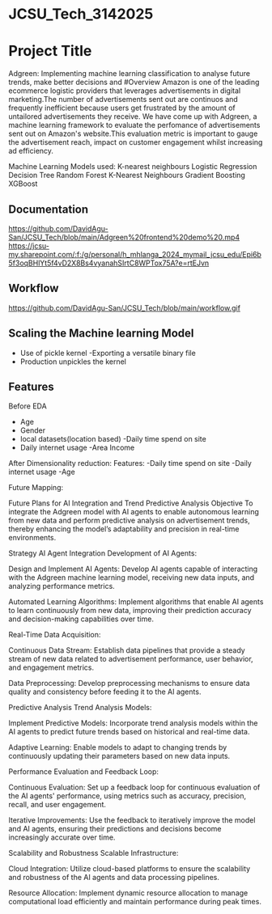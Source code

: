 # JCSU_Tech_3142025

# Project Title
Adgreen: Implementing machine learning classification to analyse future trends, make better decisions and 
#Overview
Amazon is one of the leading ecommerce logistic providers that leverages advertisements in digital marketing.The number of advertisements sent out are continuos and frequently inefficient because users get frustrated by the amount of untailored advertisements they receive. We have come up with Adgreen, a machine learning framework to evaluate the perfomance of advertisements sent out on Amazon's website.This evaluation metric is important to gauge the advertisement reach, impact on customer engagement whilst increasing ad efficiency.



Machine Learning Models used:
K-nearest neighbours
Logistic Regression
Decision Tree
Random Forest
K-Nearest Neighbours
Gradient Boosting
XGBoost

## Documentation
https://github.com/DavidAgu-San/JCSU_Tech/blob/main/Adgreen%20frontend%20demo%20.mp4
https://jcsu-my.sharepoint.com/:f:/g/personal/h_mhlanga_2024_mymail_jcsu_edu/Epi6b5f3oqBHlYt5f4vD2X8Bs4vyanahSIrtC8WPTox75A?e=rtEJvn






## Workflow

https://github.com/DavidAgu-San/JCSU_Tech/blob/main/workflow.gif





## Scaling the Machine learning Model

- Use of pickle kernel
-Exporting a versatile binary file 
- Production unpickles the kernel

## Features
Before EDA
- Age
- Gender
- local datasets(location based)
-Daily time spend on site
- Daily internet usage
-Area Income

After Dimensionality reduction:
Features:
-Daily time spend on site
-Daily internet usage
-Age

Future Mapping:

Future Plans for AI Integration and Trend Predictive Analysis
Objective
To integrate the Adgreen model with AI agents to enable autonomous learning from new data and perform predictive analysis on advertisement trends, thereby enhancing the model’s adaptability and precision in real-time environments.

Strategy
AI Agent Integration
Development of AI Agents:

Design and Implement AI Agents: Develop AI agents capable of interacting with the Adgreen machine learning model, receiving new data inputs, and analyzing performance metrics.

Automated Learning Algorithms: Implement algorithms that enable AI agents to learn continuously from new data, improving their prediction accuracy and decision-making capabilities over time.

Real-Time Data Acquisition:

Continuous Data Stream: Establish data pipelines that provide a steady stream of new data related to advertisement performance, user behavior, and engagement metrics.

Data Preprocessing: Develop preprocessing mechanisms to ensure data quality and consistency before feeding it to the AI agents.

Predictive Analysis
Trend Analysis Models:

Implement Predictive Models: Incorporate trend analysis models within the AI agents to predict future trends based on historical and real-time data.

Adaptive Learning: Enable models to adapt to changing trends by continuously updating their parameters based on new data inputs.

Performance Evaluation and Feedback Loop:

Continuous Evaluation: Set up a feedback loop for continuous evaluation of the AI agents' performance, using metrics such as accuracy, precision, recall, and user engagement.

Iterative Improvements: Use the feedback to iteratively improve the model and AI agents, ensuring their predictions and decisions become increasingly accurate over time.

Scalability and Robustness
Scalable Infrastructure:

Cloud Integration: Utilize cloud-based platforms to ensure the scalability and robustness of the AI agents and data processing pipelines.

Resource Allocation: Implement dynamic resource allocation to manage computational load efficiently and maintain performance during peak times.


